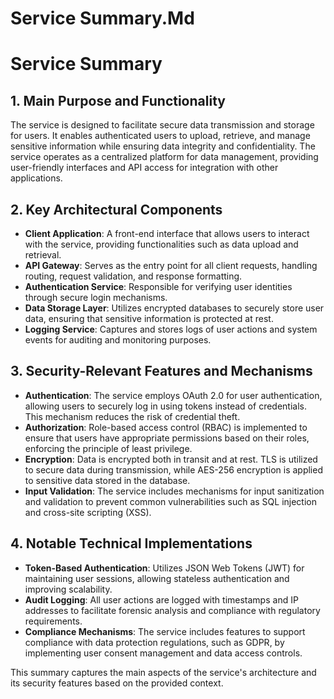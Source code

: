# Service Summary.Md

# Service Summary

## 1. Main Purpose and Functionality
The service is designed to facilitate secure data transmission and storage for users. It enables authenticated users to upload, retrieve, and manage sensitive information while ensuring data integrity and confidentiality. The service operates as a centralized platform for data management, providing user-friendly interfaces and API access for integration with other applications.

## 2. Key Architectural Components
- **Client Application**: A front-end interface that allows users to interact with the service, providing functionalities such as data upload and retrieval.
- **API Gateway**: Serves as the entry point for all client requests, handling routing, request validation, and response formatting.
- **Authentication Service**: Responsible for verifying user identities through secure login mechanisms.
- **Data Storage Layer**: Utilizes encrypted databases to securely store user data, ensuring that sensitive information is protected at rest.
- **Logging Service**: Captures and stores logs of user actions and system events for auditing and monitoring purposes.

## 3. Security-Relevant Features and Mechanisms
- **Authentication**: The service employs OAuth 2.0 for user authentication, allowing users to securely log in using tokens instead of credentials. This mechanism reduces the risk of credential theft.
- **Authorization**: Role-based access control (RBAC) is implemented to ensure that users have appropriate permissions based on their roles, enforcing the principle of least privilege.
- **Encryption**: Data is encrypted both in transit and at rest. TLS is utilized to secure data during transmission, while AES-256 encryption is applied to sensitive data stored in the database.
- **Input Validation**: The service includes mechanisms for input sanitization and validation to prevent common vulnerabilities such as SQL injection and cross-site scripting (XSS).

## 4. Notable Technical Implementations
- **Token-Based Authentication**: Utilizes JSON Web Tokens (JWT) for maintaining user sessions, allowing stateless authentication and improving scalability.
- **Audit Logging**: All user actions are logged with timestamps and IP addresses to facilitate forensic analysis and compliance with regulatory requirements.
- **Compliance Mechanisms**: The service includes features to support compliance with data protection regulations, such as GDPR, by implementing user consent management and data access controls.

This summary captures the main aspects of the service's architecture and its security features based on the provided context.